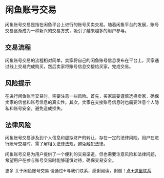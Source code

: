 # 闲鱼账号交易

闲鱼账号交易是指在闲鱼平台上进行的账号买卖交易。随着闲鱼平台的发展，账号交易逐渐成为一种新兴的交易方式，吸引了越来越多的用户参与。

## 交易流程

闲鱼账号交易的流程相对简单，卖家将自己的闲鱼账号信息发布在平台上，买家通过线上交易完成购买，然后卖家将账号信息交接给买家，完成交易。

## 风险提示

在进行闲鱼账号交易时，需要注意一些风险。首先，买家需要谨慎选择卖家，确保卖家的信誉和账号信息的真实性。其次，卖家在交接账号信息时也需要注意个人隐私和账号安全，避免造成损失。

## 法律风险

闲鱼账号交易涉及到个人信息和虚拟财产的转让，存在一定的法律风险。用户在进行账号交易时，需了解相关法律法规，避免触犯法律。

闲鱼账号交易为用户提供了一个便利的交易渠道，但也需要注意风险和法律问题，希望用户在参与账号交易时能够谨慎对待，确保交易安全。

更多 关于闲鱼账号交易 请通过✈与我们联系，感谢阅读，谢谢！[点✈这里联系](https://t.me/lianmeng09)